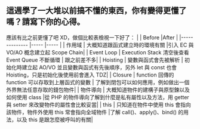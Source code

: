 ## 這週學了一大堆以前搞不懂的東西，你有變得更懂了嗎？請寫下你的心得。
應該有比之前更懂了吧 XD，做個比較表檢視一下好了：
|              	| Before    	|After |
|--------------	|-----	|-----	|
| 作用域          	| 大概知道跟函式建立時的環境有關 	|引入 EC 與 VO/AO 概念建立起 Scope Chain|
| Event Loop        	| Execution Stack 清空後查看 Event Queue 不斷循環	| 跟之前差不多|
| Hoisting       	| 變數與函式會先被解析	| 初始化時建立起 AO/VO 並且變數與函式有先後順序，另外 let 與 const 也會 Hoisting，只是初始化後使用前會進入 TDZ|
| Closure        	| function 回傳的 function 可以存取到上層函式的變數	| 了解到閉包可以如何應用，例如做出一個外界無法任意存取的錢包物件|
| 物件導向        	| 大概知道物件的建構子與原型鍊以及如何使用 class	|從 PHP 的物件導向了解到什麼是私有屬性以及方法，用 getter 與 setter 來改變物件的屬性會比較妥當|
| this          	| 只知道在物件中使用 this 會指向該物件，物件外使用 this 常會指向全域物件 	|了解 call()、apply()、bind() 的用法，以及 this 是跟怎麼被呼叫的有關|